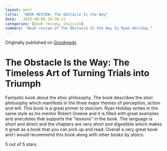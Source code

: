 ```yaml
---
layout: post
title:  "BOOK REVIEW: The Obstacle Is the Way"
date:   2015-08-09 19:26:21
categories: [book review, stoicism]
summary: "Book review of The Obstacle Is the Way by Ryan Holiday."
---
```

Originally published on [Goodreads](https://www.goodreads.com/review/show/1026257092)

# The Obstacle Is the Way: The Timeless Art of Turning Trials into Triumph
Fantastic book about the stoic philosophy. The book describes the stoic philosophy which manifests in the three major themes of perception, action and will. This book is a great primer to stoicism.
Ryan Holiday writes in the same style as his mentor Robert Greene and it is filled with great examples and anecdotes that supports the "lessons" in the book. The language is short and direct and the chapters are very short and digestible which makes it great as a book that you can pick up and read.
Overall a very great book and I would recommend this book along with other books by stoics.

5 out of 5 stars.
